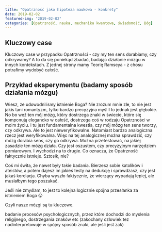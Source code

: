 ```yaml
---
title: "Opatrzność jako hipoteza naukowa - konkrety"
date: 2019-02-02
featured-img: "2019-02-02"
categories: [Opatrzność, nauka, mechanika kwantowa, świadomość, Bóg]
---
```


## Kluczowy case

Kluczowy case w przypadku Opatrzności - czy my ten sens dorabiamy, czy odkrywamy? A to da się poniekąd zbadać, badając działanie mózgu w innych kontekstach. Z jednej strony mamy Teorię Ramseya - z chosu potrafimy wydobyć całość.

## Przykład eksperymentu (badamy sposób działania mózgu)

Wiesz, ze udowodnilismy istnienie Boga? Nie zrozum mnie zle, to nie jest jakis tani romantyzm, tylko bardzo precyzyjna myśl
I to jednak jest głębokie. No bo weź ten mój mózg, który dostrzega znaki w świecie, które się komponują elegancko w całość, dostrzega coś w rodzaju Opatrzności w moim życiu. I tu jest fundamentalna kwestia, czy mój mózg ten sens tworzy, czy odkrywa.
Ale to jest nieweryfikowalne. Natomiast bardzo analogiczna rzecz jest weryfikowalna.
Więc na tej analogicznej można sprawdzić, czy mózg dorabia sens, czy go odkrywa.
Można przetestować, na jakiej zasadzie ten mózg działa. Czy jest oszustem, czy precyzyjnym narzędziem pomiarowym.
I wychodzi na to drugie.
Co oznacza, że Opatrzność faktycznie istnieje.
Sztosik, nie?

Coś mi świta, że nawet były takie badania. Bierzesz sobie katolików i ateistów, a potem dajesz im jakieś testy na dedukcję i sprawdzasz, czy jest jakaś korelacja. Chyba wyszło faktycznie, że wierzący wypadają lepiej, ale musiałbym tego poszukać.

Jeśli nie zmyślam, to jest to kolejna logicznie spójna przesłanka za istnieniem Boga 😛

Czyli nasze mózgi są tu kluczowe.


badanie procesów psychologicznych, przez które dochodzi do myslenia religijnego, dostrzegania znaków etc (zakochany czlowiek tez nadinterpretowuje w spójny sposób znaki, ale jeśli jest zak)